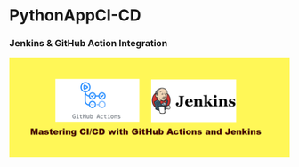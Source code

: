 # PythonAppCI-CD 

### Jenkins & GitHub Action Integration

![Architecture Diagram](CI-CD-Diagram.png)
